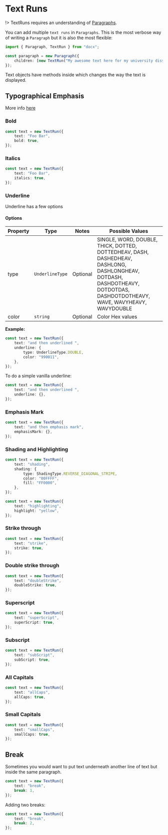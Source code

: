 # Text Runs

!> TextRuns requires an understanding of [Paragraphs](usage/paragraph.md).

You can add multiple `text runs` in `Paragraphs`. This is the most verbose way of writing a `Paragraph` but it is also the most flexible:

```ts
import { Paragraph, TextRun } from "docx";

const paragraph = new Paragraph({
    children: [new TextRun("My awesome text here for my university dissertation"), new TextRun("Foo Bar")],
});
```

Text objects have methods inside which changes the way the text is displayed.

## Typographical Emphasis

More info [here](https://english.stackexchange.com/questions/97081/what-is-the-typography-term-which-refers-to-the-usage-of-bold-italics-and-unde)

### Bold

```ts
const text = new TextRun({
    text: "Foo Bar",
    bold: true,
});
```

### Italics

```ts
const text = new TextRun({
    text: "Foo Bar",
    italics: true,
});
```

### Underline

Underline has a few options

#### Options

| Property | Type            | Notes    | Possible Values                                                                                                                                                           |
| -------- | --------------- | -------- | ------------------------------------------------------------------------------------------------------------------------------------------------------------------------- |
| type     | `UnderlineType` | Optional | SINGLE, WORD, DOUBLE, THICK, DOTTED, DOTTEDHEAV, DASH, DASHEDHEAV, DASHLONG, DASHLONGHEAV, DOTDASH, DASHDOTHEAVY, DOTDOTDAS, DASHDOTDOTHEAVY, WAVE, WAVYHEAVY, WAVYDOUBLE |
| color    | `string`        | Optional | Color Hex values                                                                                                                                                          |

**Example:**

```ts
const text = new TextRun({
    text: "and then underlined ",
    underline: {
        type: UnderlineType.DOUBLE,
        color: "990011",
    },
});
```

To do a simple vanilla underline:

```ts
const text = new TextRun({
    text: "and then underlined ",
    underline: {},
});
```

### Emphasis Mark

```ts
const text = new TextRun({
    text: "and then emphasis mark",
    emphasisMark: {},
});
```

### Shading and Highlighting

```ts
const text = new TextRun({
    text: "shading",
    shading: {
        type: ShadingType.REVERSE_DIAGONAL_STRIPE,
        color: "00FFFF",
        fill: "FF0000",
    },
});
```

```ts
const text = new TextRun({
    text: "highlighting",
    highlight: "yellow",
});
```

### Strike through

```ts
const text = new TextRun({
    text: "strike",
    strike: true,
});
```

### Double strike through

```ts
const text = new TextRun({
    text: "doubleStrike",
    doubleStrike: true,
});
```

### Superscript

```ts
const text = new TextRun({
    text: "superScript",
    superScript: true,
});
```

### Subscript

```ts
const text = new TextRun({
    text: "subScript",
    subScript: true,
});
```

### All Capitals

```ts
const text = new TextRun({
    text: "allCaps",
    allCaps: true,
});
```

### Small Capitals

```ts
const text = new TextRun({
    text: "smallCaps",
    smallCaps: true,
});
```

## Break

Sometimes you would want to put text underneath another line of text but inside the same paragraph.

```ts
const text = new TextRun({
    text: "break",
    break: 1,
});
```

Adding two breaks:

```ts
const text = new TextRun({
    text: "break",
    break: 2,
});
```
